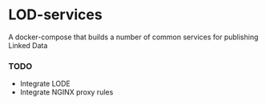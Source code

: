 # LOD-services
A docker-compose that builds a number of common services for publishing Linked Data


### TODO
* Integrate LODE
* Integrate NGINX proxy rules